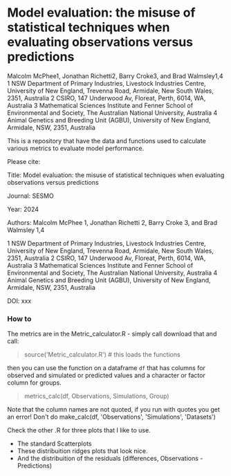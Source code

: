 # Model evaluation: the misuse of statistical techniques when evaluating observations versus predictions

Malcolm McPhee1, Jonathan Richetti2, Barry Croke3, and Brad Walmsley1,4
1 NSW Department of Primary Industries, Livestock Industries Centre, University of New England, Trevenna Road, Armidale, New South Wales, 2351, Australia
2 CSIRO, 147 Underwood Av, Floreat, Perth, 6014, WA, Australia
3 Mathematical Sciences Institute and Fenner School of Environmental and Society, The Australian National University, Australia
4 Animal Genetics and Breeding Unit (AGBU), University of New England, Armidale, NSW, 2351, Australia


This is a repository that have the data and functions used to calculate various metrics to evaluate model performance.

Please cite: 

Title: Model evaluation: the misuse of statistical techniques when evaluating observations versus predictions

Journal: SESMO

Year: 2024

Authors: Malcolm McPhee 1, Jonathan Richetti 2, Barry Croke 3, and Brad Walmsley 1,4

 1 NSW Department of Primary Industries, Livestock Industries Centre, University of New England, Trevenna Road, Armidale, New South Wales, 2351, Australia
 2 CSIRO, 147 Underwood Av, Floreat, Perth, 6014, WA, Australia
 3 Mathematical Sciences Institute and Fenner School of Environmental and Society, The Australian National University, Australia
 4 Animal Genetics and Breeding Unit (AGBU), University of New England, Armidale, NSW, 2351, Australia

DOI: xxx

### How to
The metrics are in the Metric_calculator.R - simply call download that and call:
 > source('Metric_calculator.R') # this loads the functions

then you can use the function on a dataframe `df` that has columns for observed and simulated or predicted values and a character or factor column for groups.

 > metrics_calc(df, Observations, Simulations, Group)

Note that the column names are not quoted, if you run with quotes you get an error! Don't do make_calc(df, 'Observations', 'Simulations', 'Datasets')

Check the other .R for three plots that I like to use.

- The standard Scatterplots
- These distribuition ridges plots that look nice.
- And the distribuition of the residuals (differences, Observations - Predictions)
